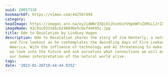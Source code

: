 ```yaml
---
uuid: 20057310
bookmarkOf: https://vimeo.com/442567494
category:
headImage: https://images.are.na/eyJidWNrZXQiOiJhcmVuYV9pbWFnZXMiLCJrZXkiOiIyMDA1NzMxMC9vcmlnaW5hbF85MmM5MWMwMzMxNmJjYjI0ODhkMGU1Y2JlZjQ0Njk1Yy5qcGciLCJlZGl0cyI6eyJyZXNpemUiOnsid2lkdGgiOjEyMDAsImhlaWdodCI6MTIwMCwiZml0IjoiaW5zaWRlIiwid2l0aG91dEVubGFyZ2VtZW50Ijp0cnVlfSwid2VicCI6eyJxdWFsaXR5Ijo5MH0sImpwZWciOnsicXVhbGl0eSI6OTB9LCJyb3RhdGUiOm51bGx9fQ==?bc=0
imageName: 92c91c03316bcb2488d0e5cbef44695c.jpg
title: Ode to Desolation by Lindsey Hagen
description: Ode to Desolation shares the story of Jim Henterly, a naturalist, illustrator
  and fire lookout as he contemplates the dwindling days of Fire Lookouts in North
  America. With the influence of technology and AI threatening to make his role obsolete,
  we look into the future and ask ourselves what connections we will maintain to keep
  our human interpretation of the natural world alive.
tags:
date: '2023-01-26T19:44:44.935Z'
---
```

